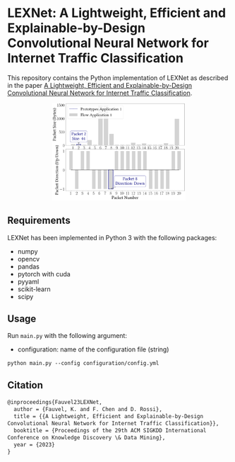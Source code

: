 # LEXNet: A Lightweight, Efficient and Explainable-by-Design Convolutional Neural Network for Internet Traffic Classification
This repository contains the Python implementation of LEXNet as described in 
the paper [A Lightweight, Efficient and Explainable-by-Design Convolutional Neural Network for Internet Traffic Classification](https://arxiv.org/pdf/2202.05535).

<p align="center">
<img src="/images/class_prototypes_application1.png" width="60%">
</p>

## Requirements
LEXNet has been implemented in Python 3 with the following packages:
* numpy
* opencv
* pandas
* pytorch with cuda
* pyyaml
* scikit-learn
* scipy

## Usage
Run `main.py` with the following argument:

* configuration: name of the configuration file (string)

```
python main.py --config configuration/config.yml
```

## Citation
```
@inproceedings{Fauvel23LEXNet,
  author = {Fauvel, K. and F. Chen and D. Rossi},
  title = {{A Lightweight, Efficient and Explainable-by-Design Convolutional Neural Network for Internet Traffic Classification}},
  booktitle = {Proceedings of the 29th ACM SIGKDD International Conference on Knowledge Discovery \& Data Mining},
  year = {2023}
}
```
